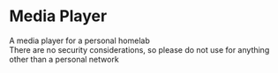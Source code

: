 # Media Player
A media player for a personal homelab </br>
There are no security considerations, so please do not use for anything other than a personal network
